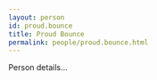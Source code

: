 ```yaml
---
layout: person
id: proud.bounce
title: Proud Bounce
permalink: people/proud.bounce.html
---
```


Person details...